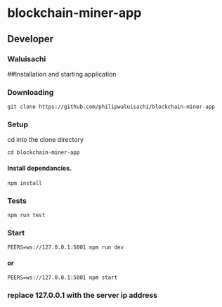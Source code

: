 # blockchain-miner-app
## Developer
### Waluisachi

##Installation and starting application
### Downloading
````
git clone https://github.com/philipwaluisachi/blockchain-miner-app
````
### Setup
cd  into the clone directory
````
cd blockchain-miner-app
````
#### Install dependancies.
````
npm install
````
### Tests
````
npm run test
````
### Start
````
PEERS=ws://127.0.0.1:5001 npm run dev
````
#### or
````
PEERS=ws://127.0.0.1:5001 npm start
````
### replace 127.0.0.1 with the server ip address

